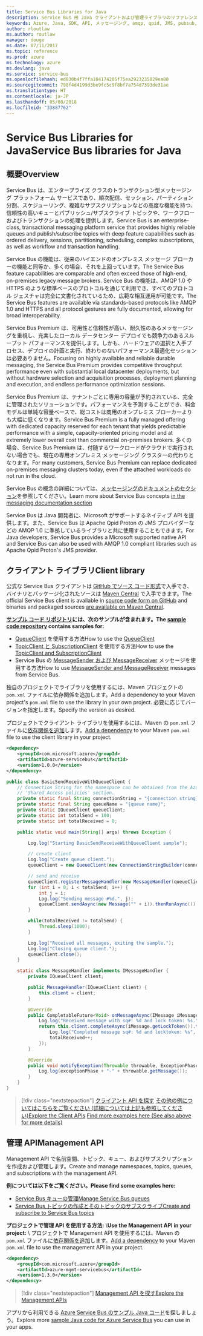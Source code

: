 ```yaml
---
title: Service Bus Libraries for Java
description: Service Bus 用 Java クライアントおよび管理ライブラリのリファレンス ドキュメント
keywords: Azure, Java, SDK, API, メッセージング, amqp, qpid, JMS, pubsub, pub-sub, メッセージ ブローカー
author: rloutlaw
ms.author: routlaw
manager: douge
ms.date: 07/11/2017
ms.topic: reference
ms.prod: azure
ms.technology: azure
ms.devlang: java
ms.service: service-bus
ms.openlocfilehash: ed830b4f7ffa104174205f75ea2923235029ea80
ms.sourcegitcommit: 798f4d4199d3be9fc5c9f8bf7a754d7393de31ae
ms.translationtype: HT
ms.contentlocale: ja-JP
ms.lasthandoff: 05/08/2018
ms.locfileid: "33887762"
---
```

# <a name="service-bus-libraries-for-java"></a><span data-ttu-id="23b7d-104">Service Bus Libraries for Java</span><span class="sxs-lookup"><span data-stu-id="23b7d-104">Service Bus libraries for Java</span></span>

## <a name="overview"></a><span data-ttu-id="23b7d-105">概要</span><span class="sxs-lookup"><span data-stu-id="23b7d-105">Overview</span></span>

<span data-ttu-id="23b7d-106">Service Bus は、エンタープライズ クラスのトランザクション型メッセージング プラットフォーム サービスであり、順次配信、セッション、パーティション分割、スケジューリング、複雑なサブスクリプションなどの高度な機能を持つ、信頼性の高いキューとパブリッシュ/サブスクライブ トピックや、ワークフローおよびトランザクションの処理を提供します。</span><span class="sxs-lookup"><span data-stu-id="23b7d-106">Service Bus is an enterprise-class, transactional messaging platform service that provides highly reliable queues and publish/subscribe topics with deep feature capabilities such as ordered delivery, sessions, partitioning, scheduling, complex subscriptions, as well as workflow and transaction handling.</span></span>

<span data-ttu-id="23b7d-107">Service Bus の機能は、従来のハイエンドのオンプレミス メッセージ ブローカーの機能と同等か、多くの場合、それを上回っています。</span><span class="sxs-lookup"><span data-stu-id="23b7d-107">The Service Bus feature capabilities are comparable and often exceed those of high-end, on-premises legacy message brokers.</span></span> <span data-ttu-id="23b7d-108">Service Bus の機能は、AMQP 1.0 や HTTPS のような標準ベースのプロトコルを通じて利用でき、すべてのプロトコル ジェスチャは完全に文書化されているため、広範な相互運用が可能です。</span><span class="sxs-lookup"><span data-stu-id="23b7d-108">The Service Bus features are available via standards-based protocols like AMQP 1.0 and HTTPS and all protocol gestures are fully documented, allowing for broad interoperability.</span></span> 

<span data-ttu-id="23b7d-109">Service Bus Premium は、可用性と信頼性が高い、耐久性のあるメッセージングを重視し、充実したローカル データセンター デプロイでも競争力のあるスループット パフォーマンスを提供します。しかも、ハードウェアの選択と入手プロセス、デプロイの計画と実行、終わりのないパフォーマンス最適化セッションは必要ありません。</span><span class="sxs-lookup"><span data-stu-id="23b7d-109">Focusing on highly available and reliable durable messaging, the Service Bus Premium provides competitive throughput performance even with substantial local datacenter deployments, but without hardware selection and acquisition processes, deployment planning and execution, and endless performance optimization sessions.</span></span> 

<span data-ttu-id="23b7d-110">Service Bus Premium は、テナントごとに専用の容量が予約されている、完全に管理されたソリューションです。パフォーマンスを予測することができ、料金モデルは単純な容量ベースで、総コストは商用のオンプレミス ブローカーよりも大幅に低くなります。</span><span class="sxs-lookup"><span data-stu-id="23b7d-110">Service Bus Premium is a fully managed offering with dedicated capacity reserved for each tenant that yields predictable performance with a simple, capacity-oriented pricing model and at extremely lower overall cost than commercial on-premises brokers.</span></span> <span data-ttu-id="23b7d-111">多くの場合、Service Bus Premium は、付随するワークロードがクラウドで実行されない場合でも、現在の専用オンプレミス メッセージング クラスターの代わりとなります。</span><span class="sxs-lookup"><span data-stu-id="23b7d-111">For many customers, Service Bus Premium can replace dedicated on-premises messaging clusters today, even if the attached workloads do not run in the cloud.</span></span> 

<span data-ttu-id="23b7d-112">Service Bus の概念の詳細については、[メッセージングのドキュメントのセクション](https://docs.microsoft.com/azure/service-bus-messaging/)を参照してください。</span><span class="sxs-lookup"><span data-stu-id="23b7d-112">Learn more about Service Bus concepts [in the messaging documentation section](https://docs.microsoft.com/azure/service-bus-messaging/)</span></span> 

<span data-ttu-id="23b7d-113">Service Bus は Java 開発者に、Microsoft がサポートするネイティブ API を提供します。また、Service Bus は Apache Qpid Proton の JMS プロバイダーなどの AMQP 1.0 に準拠しているライブラリと共に使用することもできます。</span><span class="sxs-lookup"><span data-stu-id="23b7d-113">For Java developers, Service Bus provides a Microsoft supported native API and Service Bus can also be used with AMQP 1.0 compliant libraries such as Apache Qpid Proton's JMS provider.</span></span>

## <a name="client-library"></a><span data-ttu-id="23b7d-114">クライアント ライブラリ</span><span class="sxs-lookup"><span data-stu-id="23b7d-114">Client library</span></span>

<span data-ttu-id="23b7d-115">公式な Service Bus クライアントは [GitHub でソース コード形式](https://github.com/azure/azure-service-bus-java)で入手でき、バイナリとパッケージ化されたソースは [Maven Central](http://search.maven.org/#search%7Cga%7C1%7Ca%3A%22azure-servicebus%22) で入手できます。</span><span class="sxs-lookup"><span data-stu-id="23b7d-115">The official Service Bus client is available in [source code form on GitHub](https://github.com/azure/azure-service-bus-java) and binaries and packaged sources [are available on Maven Central](http://search.maven.org/#search%7Cga%7C1%7Ca%3A%22azure-servicebus%22).</span></span>

<span data-ttu-id="23b7d-116">**[サンプル コード リポジトリ](https://github.com/Azure/azure-service-bus/blob/master/samples/Java/)には、次のサンプルが含まれます。**</span><span class="sxs-lookup"><span data-stu-id="23b7d-116">**The [sample code repository](https://github.com/Azure/azure-service-bus/blob/master/samples/Java/) contains samples for:**</span></span>
* <span data-ttu-id="23b7d-117">[QueueClient](https://github.com/Azure/azure-service-bus/blob/master/samples/Java/src/com/microsoft/azure/servicebus/samples/BasicSendReceiveWithQueueClient.java) を使用する方法</span><span class="sxs-lookup"><span data-stu-id="23b7d-117">How to use the [QueueClient](https://github.com/Azure/azure-service-bus/blob/master/samples/Java/src/com/microsoft/azure/servicebus/samples/BasicSendReceiveWithQueueClient.java)</span></span>
* <span data-ttu-id="23b7d-118">[TopicClient と SubscriptionClient](https://github.com/Azure/azure-service-bus/blob/master/samples/Java/src/com/microsoft/azure/servicebus/samples/BasicSendReceiveWithTopicSubscriptionClient.java) を使用する方法</span><span class="sxs-lookup"><span data-stu-id="23b7d-118">How to use the [TopicClient and SubscriptionClient](https://github.com/Azure/azure-service-bus/blob/master/samples/Java/src/com/microsoft/azure/servicebus/samples/BasicSendReceiveWithTopicSubscriptionClient.java)</span></span>
* <span data-ttu-id="23b7d-119">Service Bus の [MessageSender および MessageReceiver](https://github.com/Azure/azure-service-bus/blob/master/samples/Java/src/com/microsoft/azure/servicebus/samples/SendReceiveWithMessageSenderReceiver.java) メッセージを使用する方法</span><span class="sxs-lookup"><span data-stu-id="23b7d-119">How to use [MessageSender and MessageReceiver](https://github.com/Azure/azure-service-bus/blob/master/samples/Java/src/com/microsoft/azure/servicebus/samples/SendReceiveWithMessageSenderReceiver.java) messages from Service Bus.</span></span>

<span data-ttu-id="23b7d-120">独自のプロジェクトでライブラリを使用するには、Maven プロジェクトの `pom.xml` ファイルに依存関係を追加します。</span><span class="sxs-lookup"><span data-stu-id="23b7d-120">Add a dependency to your Maven project's `pom.xml` file to use the library in your own project.</span></span> <span data-ttu-id="23b7d-121">必要に応じてバージョンを指定します。</span><span class="sxs-lookup"><span data-stu-id="23b7d-121">Specify the version as desired.</span></span>

<span data-ttu-id="23b7d-122">プロジェクトでクライアント ライブラリを使用するには、Maven の `pom.xml` ファイルに[依存関係を追加](https://maven.apache.org/guides/getting-started/index.html#How_do_I_use_external_dependencies)します。</span><span class="sxs-lookup"><span data-stu-id="23b7d-122">[Add a dependency](https://maven.apache.org/guides/getting-started/index.html#How_do_I_use_external_dependencies) to your Maven `pom.xml` file to use the client library in your project.</span></span>

```XML
<dependency>
    <groupId>com.microsoft.azure</groupId>
    <artifactId>azure-servicebus</artifactId>
    <version>1.0.0</version>
</dependency>
```

```java
public class BasicSendReceiveWithQueueClient {
    // Connection String for the namespace can be obtained from the Azure portal under the
    // 'Shared Access policies' section.
    private static final String connectionString = "{connection string}";
    private static final String queueName = "{queue name}";
    private static IQueueClient queueClient;
    private static int totalSend = 100;
    private static int totalReceived = 0;

    public static void main(String[] args) throws Exception {

        Log.log("Starting BasicSendReceiveWithQueueClient sample");

        // create client
        Log.log("Create queue client.");
        queueClient = new QueueClient(new ConnectionStringBuilder(connectionString, queueName), ReceiveMode.PeekLock);

        // send and receive
        queueClient.registerMessageHandler(new MessageHandler(queueClient), new MessageHandlerOptions(1, false, Duration.ofMinutes(1)));
        for (int i = 0; i < totalSend; i++) {
            int j = i;
            Log.log("Sending message #%d.", j);
            queueClient.sendAsync(new Message("" + i)).thenRunAsync(() -> { Log.log("Sent message #%d.", j);});
        }

        while(totalReceived != totalSend) {
            Thread.sleep(1000);
        }

        Log.log("Received all messages, exiting the sample.");
        Log.log("Closing queue client.");
        queueClient.close();
    }

    static class MessageHandler implements IMessageHandler {
        private IQueueClient client;

        public MessageHandler(IQueueClient client) {
            this.client = client;
        }

        @Override
        public CompletableFuture<Void> onMessageAsync(IMessage iMessage) {
            Log.log("Received message with sq#: %d and lock token: %s.", iMessage.getSequenceNumber(), iMessage.getLockToken());
            return this.client.completeAsync(iMessage.getLockToken()).thenRunAsync(() -> {
                Log.log("Completed message sq#: %d and locktoken: %s", iMessage.getSequenceNumber(), iMessage.getLockToken());
                totalReceived++;
            });
        }

        @Override
        public void notifyException(Throwable throwable, ExceptionPhase exceptionPhase) {
            Log.log(exceptionPhase + "-" + throwable.getMessage());
        }
    }
}
```

> [!div class="nextstepaction"]
> <span data-ttu-id="23b7d-123">[クライアント API を探す](/java/api/overview/azure/servicebus/client)
> [その他の例についてはこちらをご覧ください (詳細については上記も参照してください)](https://github.com/Azure/azure-service-bus/blob/master/samples/Java/)</span><span class="sxs-lookup"><span data-stu-id="23b7d-123">[Explore the Client APIs](/java/api/overview/azure/servicebus/client)
[Find more examples here (See also above for more details)](https://github.com/Azure/azure-service-bus/blob/master/samples/Java/)</span></span>

## <a name="management-api"></a><span data-ttu-id="23b7d-124">管理 API</span><span class="sxs-lookup"><span data-stu-id="23b7d-124">Management API</span></span>

<span data-ttu-id="23b7d-125">Management API で名前空間、トピック、キュー、およびサブスクリプションを作成および管理します。</span><span class="sxs-lookup"><span data-stu-id="23b7d-125">Create and manage namespaces, topics, queues, and subscriptions with the management API.</span></span>

<span data-ttu-id="23b7d-126">**例については以下をご覧ください。**</span><span class="sxs-lookup"><span data-stu-id="23b7d-126">**Please find some examples here:**</span></span>
* [<span data-ttu-id="23b7d-127">Service Bus キューの管理</span><span class="sxs-lookup"><span data-stu-id="23b7d-127">Manage Service Bus queues</span></span>](https://github.com/Azure-Samples/service-bus-java-manage-queue-with-basic-features)
* [<span data-ttu-id="23b7d-128">Service Bus トピックの作成とそのトピックのサブスクライブ</span><span class="sxs-lookup"><span data-stu-id="23b7d-128">Create and subscribe to Service Bus topics</span></span>](https://github.com/Azure-Samples/service-bus-java-manage-publish-subscribe-with-basic-features)

<span data-ttu-id="23b7d-129">**プロジェクトで管理 API を使用する方法:**
\\</span><span class="sxs-lookup"><span data-stu-id="23b7d-129">**Use the Management API in your project:**
\\</span></span>
<span data-ttu-id="23b7d-130">プロジェクトで Management API を使用するには、Maven の `pom.xml` ファイルに[依存関係を追加](https://maven.apache.org/guides/getting-started/index.html#How_do_I_use_external_dependencies)します。</span><span class="sxs-lookup"><span data-stu-id="23b7d-130">[Add a dependency](https://maven.apache.org/guides/getting-started/index.html#How_do_I_use_external_dependencies) to your Maven `pom.xml` file to use the management API in your project.</span></span>  

```XML
<dependency>
    <groupId>com.microsoft.azure</groupId>
    <artifactId>azure-mgmt-servicebus</artifactId>
    <version>1.3.0</version>
</dependency>
```

> [!div class="nextstepaction"]
> [<span data-ttu-id="23b7d-131">Management API を探す</span><span class="sxs-lookup"><span data-stu-id="23b7d-131">Explore the Management APIs</span></span>](/java/api/overview/azure/servicebus/management)

<span data-ttu-id="23b7d-132">アプリから利用できる [Azure Service Bus のサンプル Java コード](https://azure.microsoft.com/resources/samples/?platform=java&term=bus)を探しましょう。</span><span class="sxs-lookup"><span data-stu-id="23b7d-132">Explore more [sample Java code for Azure Service Bus](https://azure.microsoft.com/resources/samples/?platform=java&term=bus) you can use in your apps.</span></span>
